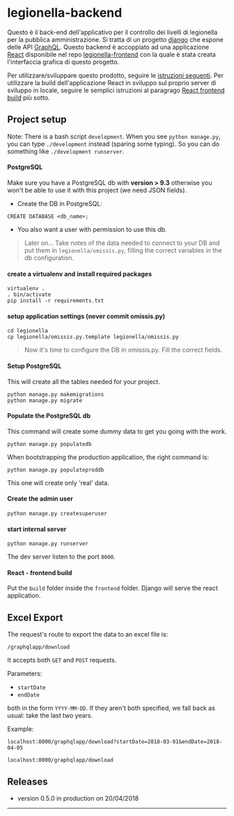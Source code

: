 # legionella-backend

Questo è il back-end dell'applicativo per il controllo dei livelli di legionella
per la pubblica amministrazione.
Si tratta di un progetto [django](https://www.djangoproject.com/) che espone
delle API [GraphQL](https://graphql.org/).
Questo backend è accoppiato ad una applicazione [React](https://reactjs.org/)
disponibile nel repo [legionella-frontend](https://github.com/RedTurtle/legionella-frontend) con
la quale è stata creata l'interfaccia grafica di questo progetto.


Per utilizzare/sviluppare questo prodotto, seguire le [istruzioni seguenti](#project-setup).
Per utilizzare la build dell'applicazione React in sviluppo sul proprio server di sviluppo in locale, seguire le semplici istruzioni al paragrago [React frontend build](#react---frontend-build) più sotto.


## Project setup

Note: There is a bash script `development`. When you see `python manage.py`,
you can type `./development` instead (sparing some typing). So you can do
something like `./development runserver`.


#### PostgreSQL

Make sure you have a PostgreSQL db with **version > 9.3** otherwise you won't be
able to use it with this project (we need JSON fields).

- Create the DB in PostgreSQL:

```
CREATE DATABASE <db_name>;
```

- You also want a user with permission to use this db.

> Later on...
> Take notes of the data needed to connect to your DB and put them in
> `legionella/omissis.py`, filling the correct variables in the db configuration.


#### create a virtualenv and install required packages

```
virtualenv .
. bin/activate
pip install -r requirements.txt
```


#### setup application settings (never commit omissis.py)

```
cd legionella
cp legionella/omissis.py.template legionella/omissis.py
```

> Now it's time to configure the DB in omissis.py. Fill the correct fields.


#### Setup PostgreSQL

This will create all the tables needed for your project.

```
python manage.py makemigrations
python manage.py migrate
```


#### Populate the PostgreSQL db

This command will create some dummy data to get you going with the work.

```
python manage.py populatedb
```

When bootstrapping the production application, the right command is:

```
python manage.py populateproddb
```

This one will create only 'real' data.


#### Create the admin user

```
python manage.py createsuperuser
```


#### start internal server

```
python manage.py runserver
```

The dev server listen to the port `8000`.


#### React - frontend build

Put the `build` folder inside the `frontend` folder.
Django will serve the react application.


## Excel Export

The request's route to export the data to an excel file is:

    /graphqlapp/download

It accepts both `GET` and `POST` requests.

Parameters:

- `startDate`
- `endDate`

both in the form `YYYY-MM-DD`. If they aren't both specified, we fall back as
usual: take the last two years.

Example:

    localhost:8000/graphqlapp/download?startDate=2018-03-01&endDate=2018-04-05

    localhost:8000/graphqlapp/download


## Releases

- version 0.5.0 in production on 20/04/2018


---
